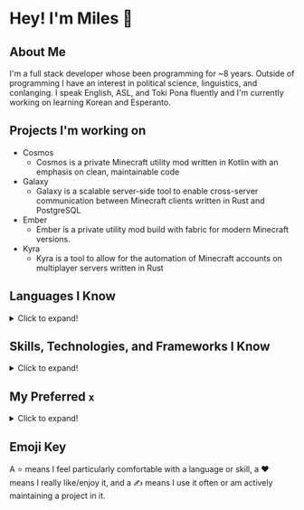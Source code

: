 # Hey! I'm Miles :wave:

## About Me

I'm a full stack developer whose been programming for ~8 years. Outside of programming I have an interest in political science, linguistics, and conlanging. I speak English, ASL, and Toki Pona fluently and I'm currently working on learning Korean and Esperanto.

## Projects I'm working on

- Cosmos
  - Cosmos is a private Minecraft utility mod written in Kotlin with an emphasis on clean, maintainable code
- Galaxy
  - Galaxy is a scalable server-side tool to enable cross-server communication between Minecraft clients written in Rust and PostgreSQL
- Ember
  - Ember is a private utility mod build with fabric for modern Minecraft versions.
- Kyra
  - Kyra is a tool to allow for the automation of Minecraft accounts on multiplayer servers written in Rust

## Languages I Know

<details>
<summary>Click to expand!</summary>

- Web Development
  - HTML :star:
  - CSS :star:
  - Sass/Scss
  - JavaScript :star:
  - TypeScript :star:
  - Purescript :heart::star::writing_hand:
- PHP
- C/++
- Java :star:
- Kotlin :heart::star::writing_hand:
- Rust :heart:
- Python :star:
- Go :star::writing_hand:
- Haskell :heart::star::writing_hand:
- Lua
- C#
- Ruby
- Lisp
  - Common Lisp
  - Scheme
- OCaml
Many, many more
</details>

## Skills, Technologies, and Frameworks I Know

<details>
<summary>Click to expand!</summary>

- Vue/Nuxt.JS :heart::star:
- Svelte/SvelteKit :heart::star:
- Vue.JS/Nuxt.JS :star:
- Halogen :heart::star::writing_hand:
- OpenGL :star::writing_hand:
- Gorilla
- MongoDB
- PostgreSQL :heart::star::writing_hand:
- Tensorflow
- Keras
- Scotty, Spock
- Flask
- Django
</details>

## My Preferred `x`

<details>
<summary>Click to expand!</summary>

`where x = pronouns` They/She
`where x = stack`: PostgreSQL, Actix (Rust), SvelteKit `||` PostgreSQL, Spock (Haskell), Halogen
`where x = language`: Haskell  
`where x = editor`: tmux + NeoVim  
`where x = os`: Arch Linux  
`where x = wm && os = mac` Yabai  
`where x = wm && os = linux` XMonad  
`where x = shell`: ZSH
`where x = terminal && os = mac` iTerm2  
`where x = terminal && os = linux` Alacritty
</details>

## Emoji Key

A :star: means I feel particularly comfortable with a language or skill, a :heart: means I
really like/enjoy it, and a :writing_hand: means I use it often or am actively maintaining 
a project in it.
